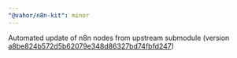 ```yaml
---
"@vahor/n8n-kit": minor
---
```


Automated update of n8n nodes from upstream submodule (version [a8be824b572d5b62079e348d86327bd74fbfd247](https://github.com/n8n-io/n8n/tree/a8be824b572d5b62079e348d86327bd74fbfd247))
